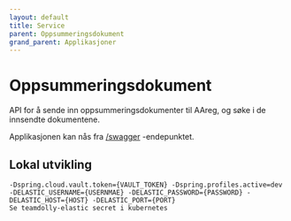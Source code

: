 ```yaml
---
layout: default
title: Service
parent: Oppsummeringsdokument
grand_parent: Applikasjoner
---
```


# Oppsummeringsdokument

API for å sende inn oppsummeringsdokumenter til AAreg, og søke i de innsendte dokumentene.

Applikasjonen kan nås fra [/swagger](https://oppsummeringsdokument-service.dev.intern.nav.no/swagger) -endepunktet.

## Lokal utvikling

```
-Dspring.cloud.vault.token={VAULT_TOKEN} -Dspring.profiles.active=dev -DELASTIC_USERNAME={USERNMAE} -DELASTIC_PASSWORD={PASSWORD} -DELASTIC_HOST={HOST} -DELASTIC_PORT={PORT}
Se teamdolly-elastic secret i kubernetes
```

